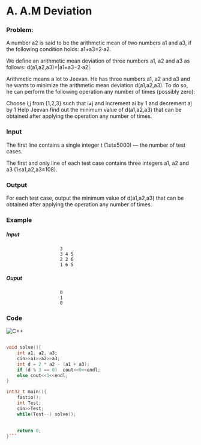 # A. A.M Deviation

### Problem:

A number a2 is said to be the arithmetic mean of two numbers a1 and a3, if the following condition holds: a1+a3=2⋅a2.

We define an arithmetic mean deviation of three numbers a1, a2 and a3 as follows: d(a1,a2,a3)=|a1+a3−2⋅a2|.

Arithmetic means a lot to Jeevan. He has three numbers a1, a2 and a3 and he wants to minimize the arithmetic mean deviation d(a1,a2,a3). To do so, he can perform the following operation any number of times (possibly zero):

Choose i,j from {1,2,3} such that i≠j and increment ai by 1 and decrement aj by 1
Help Jeevan find out the minimum value of d(a1,a2,a3) that can be obtained after applying the operation any number of times.

### Input

The first line contains a single integer t (1≤t≤5000)  — the number of test cases.

The first and only line of each test case contains three integers a1, a2 and a3 (1≤a1,a2,a3≤108).

### Output

For each test case, output the minimum value of d(a1,a2,a3) that can be obtained after applying the operation any number of times.

### Example

##### Input

```
                    3
                    3 4 5
                    2 2 6
                    1 6 5
```
##### Ouput

```
                    0
                    1
                    0
```
### Code

![C++](https://img.shields.io/badge/c++-%2300599C.svg?style=for-the-badge&logo=c%2B%2B&logoColor=white)
```cpp

void solve(){
    int a1, a2, a3;
    cin>>a1>>a2>>a3;
    int d = 2 * a2 - (a1 + a3);
    if (d % 3 == 0)  cout<<0<<endl;
    else cout<<1<<endl;
}

int32_t main(){
    fastio();
    int Test;
    cin>>Test;
    while(Test--) solve();
    
    
    return 0;
}``` 